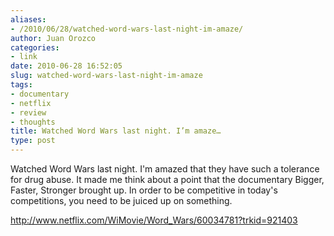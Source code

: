 ```yaml
---
aliases:
- /2010/06/28/watched-word-wars-last-night-im-amaze/
author: Juan Orozco
categories:
- link
date: 2010-06-28 16:52:05
slug: watched-word-wars-last-night-im-amaze
tags:
- documentary
- netflix
- review
- thoughts
title: Watched Word Wars last night. I’m amaze…
type: post
---
```


Watched Word Wars last night. I'm amazed that they have such a tolerance for drug abuse. It made me think about a point that the documentary Bigger, Faster, Stronger brought up. In order to be competitive in today's competitions, you need to be juiced up on something.

http://www.netflix.com/WiMovie/Word_Wars/60034781?trkid=921403